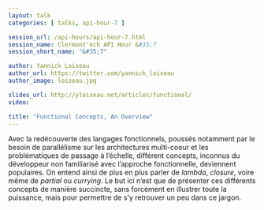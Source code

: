 ```yaml
---
layout: talk
categories: [ talks, api-hour-7 ]

session_url: /api-hours/api-hour-7.html
session_name: Clermont'ech API Hour &#35;7
session_short_name: "&#35;7"

author: Yannick Loiseau
author_url: https://twitter.com/yannick_loiseau
author_image: loiseau.jpg

slides_url: http://yloiseau.net/articles/functional/
video:

title: "Functional Concepts, An Overview"
---
```


Avec la redécouverte des langages fonctionnels, poussés notamment par le besoin
de parallélisme sur les architectures multi-coeur et les problématiques de
passage à l’échelle, différent concepts, inconnus du développeur non familiarisé
avec l’approche fonctionnelle, deviennent populaires. On entend ainsi de plus en
plus parler de _lambda_, _closure_, voire même de _partial_ ou _currying_.  Le
but ici n’est que de présenter ces différents concepts de manière succincte,
sans forcément en illustrer toute la puissance, mais pour permettre de s’y
retrouver un peu dans ce jargon.
